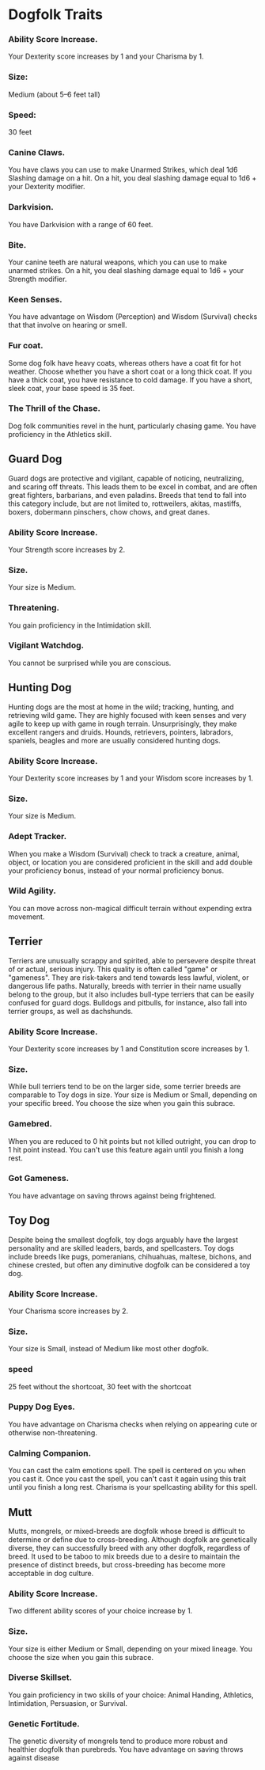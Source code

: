 # Dogfolk Traits 

### Ability Score Increase. 
 Your Dexterity score increases by 1 and your Charisma by 1.

### Size: 
 Medium (about 5–6 feet tall)

### Speed: 
 30 feet
 
### Canine Claws. 
 You have claws you can use to make Unarmed Strikes, which deal 1d6 Slashing damage on a hit. On a hit, you deal slashing damage equal to 1d6 + your Dexterity modifier.
 
### Darkvision. 
 You have Darkvision with a range of 60 feet.

### Bite. 
 Your canine teeth are natural weapons, which you can use to make unarmed strikes. On a hit, you deal slashing damage equal to 1d6 + your Strength modifier.

### Keen Senses. 
You have advantage on Wisdom (Perception) and Wisdom (Survival) checks that that involve on hearing or smell.
### Fur coat. 
 Some dog folk have heavy coats, whereas others have a coat fit for hot weather. Choose whether you have a short coat or a long thick coat. If you have a thick coat, you have resistance to cold damage. If you have a short, sleek coat, your base speed is 35 feet.

### The Thrill of the Chase. 
 Dog folk communities revel in the hunt, particularly chasing game. You have proficiency in the Athletics skill.


## Guard Dog

Guard dogs are protective and vigilant, capable of noticing, neutralizing, and scaring off threats. This leads them to be excel in combat, and are often great fighters, barbarians, and even paladins. Breeds that tend to fall into this category include, but are not limited to, rottweilers, akitas, mastiffs, boxers, dobermann pinschers, chow chows, and great danes.

### Ability Score Increase. 
Your Strength score increases by 2.

### Size.
Your size is Medium.

### Threatening. 
You gain proficiency in the Intimidation skill.

### Vigilant Watchdog. 
You cannot be surprised while you are conscious.


## Hunting Dog

Hunting dogs are the most at home in the wild; tracking, hunting, and retrieving wild game. They are highly focused with keen senses and very agile to keep up with game in rough terrain. Unsurprisingly, they make excellent rangers and druids. Hounds, retrievers, pointers, labradors, spaniels, beagles and more are usually considered hunting dogs.

### Ability Score Increase. 
Your Dexterity score increases by 1 and your Wisdom score increases by 1.

### Size. 
Your size is Medium.

### Adept Tracker. 
When you make a Wisdom (Survival) check to track a creature, animal, object, or location you are considered proficient in the skill and add double your proficiency bonus, instead of your normal proficiency bonus.

### Wild Agility. 
You can move across non-magical difficult terrain without expending extra movement.


## Terrier

Terriers are unusually scrappy and spirited, able to persevere despite threat of or actual, serious injury. This quality is often called "game" or "gameness". They are risk-takers and tend towards less lawful, violent, or dangerous life paths. Naturally, breeds with terrier in their name usually belong to the group, but it also includes bull-type terriers that can be easily confused for guard dogs. Bulldogs and pitbulls, for instance, also fall into terrier groups, as well as dachshunds.

### Ability Score Increase. 
Your Dexterity score increases by 1 and Constitution score increases by 1.

### Size. 
While bull terriers tend to be on the larger side, some terrier breeds are comparable to Toy dogs in size. Your size is Medium or Small, depending on your specific breed. You choose the size when you gain this subrace.

### Gamebred. 
When you are reduced to 0 hit points but not killed outright, you can drop to 1 hit point instead. You can't use this feature again until you finish a long rest.

### Got Gameness. 
You have advantage on saving throws against being frightened.


## Toy Dog

Despite being the smallest dogfolk, toy dogs arguably have the largest personality and are skilled leaders, bards, and spellcasters. Toy dogs include breeds like pugs, pomeranians, chihuahuas, maltese, bichons, and chinese crested, but often any diminutive dogfolk can be considered a toy dog.

### Ability Score Increase. 
Your Charisma score increases by 2.

### Size. 
Your size is Small, instead of Medium like most other dogfolk.

### speed
 25 feet without the shortcoat, 30 feet with the shortcoat
 
### Puppy Dog Eyes. 
You have advantage on Charisma checks when relying on appearing cute or otherwise non-threatening.

### Calming Companion. 
You can cast the calm emotions spell. The spell is centered on you when you cast it. Once you cast the spell, you can't cast it again using this trait until you finish a long rest. Charisma is your spellcasting ability for this spell.

## Mutt

Mutts, mongrels, or mixed-breeds are dogfolk whose breed is difficult to determine or define due to cross-breeding. Although dogfolk are genetically diverse, they can successfully breed with any other dogfolk, regardless of breed. It used to be taboo to mix breeds due to a desire to maintain the presence of distinct breeds, but cross-breeding has become more acceptable in dog culture.

### Ability Score Increase. 
Two different ability scores of your choice increase by 1.

### Size. 
Your size is either Medium or Small, depending on your mixed lineage. You choose the size when you gain this subrace.

### Diverse Skillset. 
You gain proficiency in two skills of your choice: Animal Handing, Athletics, Intimidation, Persuasion, or Survival.

### Genetic Fortitude. 
The genetic diversity of mongrels tend to produce more robust and healthier dogfolk than purebreds. You have advantage on saving throws against disease
